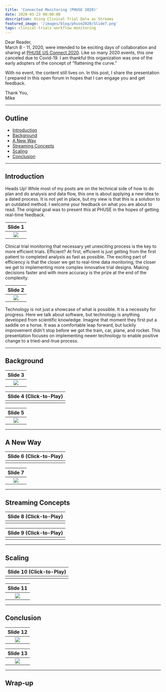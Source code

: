 ```yaml
---
title: 'Connected Monitoring (PHUSE 2020)'
date: 2020-03-23 00:00:00
description: Using Clinical Trial Data as Streams
featured_image: '/images/blog/phuse2020/Slide7.png'
tags: clinical-trials workflow monitoring
---
```


Dear Reader,<br>
March 8 - 11, 2020, were intended to be exciting days of collaboration and sharing at [PHUSE US Connect 2020](https://www.phuse.eu/us-connect20).  Like so many 2020 events, this one canceled due to Covid-19.  I am thankful this organization was one of the early adopters of the concept of "flattening the curve."  

With no event, the content still lives on.  In this post, I share the presentation I prepared in this open forum in hopes that I can engage you and get feedback.

Thank You,<br>
Mike

---
## Outline
- [Introduction](#introduction)
- [Background](#background)
- [A New Way](#a-new-way)
- [Streaming Concepts](#streaming-concepts)
- [Scaling](#scaling)
- [Conclusion](#conclusion)

---
## Introduction

Heads Up!  While most of my posts are on the technical side of how to do plan and do analysis and data flow, this one is about applying a new idea to a dated process. It is not yet in place, but my view is that this is a solution to an outdated method.  I welcome your feedback on what you are about to read.  The original goal was to present this at PHUSE in the hopes of getting real-time feedback.

|Slide 1|
|:--:| 
|![](/images/blog/phuse2020/Slide1.png)|

Clinical trial monitoring that necessary yet unexciting process is the key to more efficient trials.  Efficient?  At first, efficient is just getting from the first patient to completed analysis as fast as possible.  The exciting part of efficiency is that the closer we get to real-time data monitoring, the closer we get to implementing more complex innovative trial designs.  Making decisions faster and with more accuracy is the prize at the end of the complexity.

|Slide 2|
|:--:| 
|![](/images/blog/phuse2020/Slide2.png)|

Technology is not just a showcase of what is possible.  It is a necessity for progress.  Here we talk about software, but technology is anything developed from scientific knowledge.  Imagine that moment they first put a saddle on a horse.  It was a comfortable leap forward, but luckily improvement didn't stop before we got the train, car, plane, and rocket.  This presentation focuses on implementing newer technology to enable positive change to a tried-and-true process.  

---
## Background

|Slide 3|
|:--:| 
|![](/images/blog/phuse2020/Slide3.png)|



|Slide 4 (Click-to-Play)|
|:--:| 
|<img data-gifffer="/images/blog/phuse2020/Slide4.gif">|



|Slide 5|
|:--:| 
|![](/images/blog/phuse2020/Slide5.png)|

---
## A New Way

|Slide 6 (Click-to-Play)|
|:--:| 
|<img data-gifffer="/images/blog/phuse2020/Slide6.gif">|



|Slide 7|
|:--:| 
|![](/images/blog/phuse2020/Slide7.png)|

---
## Streaming Concepts

|Slide 8 (Click-to-Play)|
|:--:| 
|<img data-gifffer="/images/blog/phuse2020/Slide8.gif">|



|Slide 9 (Click-to-Play)|
|:--:| 
|<img data-gifffer="/images/blog/phuse2020/Slide9.gif">|

---
## Scaling

|Slide 10 (Click-to-Play)|
|:--:| 
|<img data-gifffer="/images/blog/phuse2020/Slide10.gif">|



|Slide 11|
|:--:| 
|![](/images/blog/phuse2020/Slide11.png)|

---
## Conclusion

|Slide 12|
|:--:| 
|![](/images/blog/phuse2020/Slide12.png)|



|Slide 13|
|:--:| 
|![](/images/blog/phuse2020/Slide13.png)|

---
## Wrap-up
